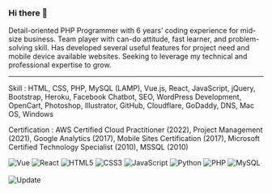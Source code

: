### Hi there 👋

Detail-oriented PHP Programmer with 6 years’ coding experience for mid-size business. Team player with can-do attitude, fast learner, and problem-solving skill. Has developed several useful features for project need and mobile device available websites. Seeking to leverage my technical and professional expertise to grow.

<hr></hr>

Skill : HTML, CSS, PHP, MySQL (LAMP), Vue.js, React, JavaScript, jQuery, Bootstrap, Heroku, Facebook Chatbot, SEO, WordPress Development, OpenCart, Photoshop, Illustrator, GitHub, Cloudflare, GoDaddy, DNS, Mac OS, Windows

Certification : AWS Certified Cloud Practitioner (2022), Project Management (2021), Google Analytics (2017), Mobile Sites Certification (2017), Microsoft Certified Technology Specialist (2010), MSSQL (2010)




![Vue](https://img.shields.io/badge/-Vue-000000?style=flat&logo=Vue.js)
![React](https://img.shields.io/badge/-React-000000?style=flat&logo=React)
![HTML5](https://img.shields.io/badge/-HTML5-000000?style=flat&logo=html5)
![CSS3](https://img.shields.io/badge/-CSS3-000000?style=flat&logo=CSS3)
![JavaScript](https://img.shields.io/badge/-JavaScript-000000?style=flat&logo=javascript)
![Python](https://img.shields.io/badge/-Python-000000?style=flat&logo=python)
![PHP](https://img.shields.io/badge/-PHP-000000?style=flat&logo=PHP)
![MySQL](https://img.shields.io/badge/-MySQL-000000?style=flat&logo=MySQL)
<br><br>
![Update](https://img.shields.io/badge/Update%20On-01%2F2024-yellowgreen)


<!--
**chenganma/chenganma** is a ✨ _special_ ✨ repository because its `README.md` (this file) appears on your GitHub profile.

Here are some ideas to get you started:

- 🔭 I’m currently working on ...
- 🌱 I’m currently learning ...
- 👯 I’m looking to collaborate on ...
- 🤔 I’m looking for help with ...
- 💬 Ask me about ...
- 📫 How to reach me: ...
- 😄 Pronouns: ...
- ⚡ Fun fact: ...
-->
